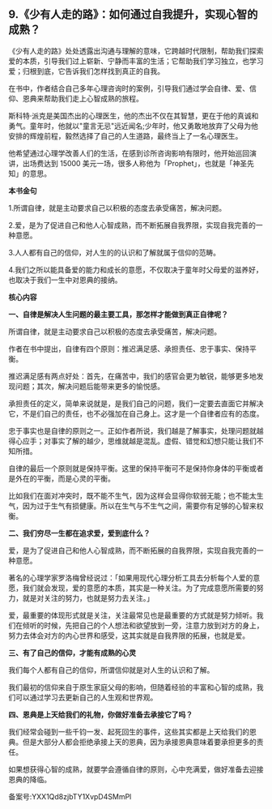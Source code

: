 ## 9.《少有人走的路》：如何通过自我提升，实现心智的成熟？
《少有人走的路》处处透露出沟通与理解的意味，它跨越时代限制，帮助我们探索爱的本质，引导我们过上崭新、宁静而丰富的生活；它帮助我们学习独立，也学习爱；归根到底，它告诉我们怎样找到真正的自我。


在书中，作者结合自己多年心理咨询时的案例，引导我们通过学会自律、爱、信仰、恩典来帮助我们走上心智成熟的旅程。


斯科特·派克是美国杰出的心理医生，他的杰出不仅在其智慧，更在于他的真诚和勇气。童年时，他就以"童言无忌"远近闻名;少年时，他又勇敢地放弃了父母为他安排的辉煌前程，毅然选择了自己的人生道路，最终当上了一名心理医生。


他希望通过心理学改善人们的生活，在感到诊所咨询影响有限时，他开始巡回演讲，出场费达到 15000 美元一场，很多人称他为「Prophet」，也就是「神圣先知」的意思。


**本书金句**


1.所谓自律，就是主动要求自己以积极的态度去承受痛苦，解决问题。


2.爱，是为了促进自己和他人心智成熟，而不断拓展自我界限，实现自我完善的一种意愿。


3.人人都有自己的信仰，对人生的的认识和了解就属于信仰的范畴。


4.我们之所以能具备爱的能力和成长的意愿，不仅取决于童年时父母爱的滋养好，也取决于我们一生中对恩典的接纳。


**核心内容**


**一、自律是解决人生问题的最主要工具，那怎样才能做到真正自律呢？**


所谓自律，就是主动要求自己以积极的态度去承受痛苦，解决问题。


作者在书中提出，自律有四个原则：推迟满足感、承担责任、忠于事实、保持平衡。


推迟满足感有两点好处：首先，在痛苦中，我们的感官会更为敏锐，能够更多地发现问题；其次，解决问题后能带来更多的愉悦感。


承担责任的定义，简单来说就是，是我们自己的问题，我们一定要去直面它并解决它，不是们自己的责任，也不必强加在自己身上。这才是一个自律者应有的态度。


忠于事实也是自律的原则之一。正如作者所说，我们越是了解事实，处理问题就越得心应手；对事实了解的越少，思维就越是混乱。虚假、错觉和幻想只能让我们不知所措。


自律的最后一个原则就是保持平衡。这里的保持平衡可不是保持你身体的平衡或者是外在的平衡，而是心灵的平衡。


比如我们在面对冲突时，既不能不生气，因为这样会显得你软弱无能；也不能太生气，因为过于生气有损健康。所以在生气与不生气之间，需要你有足够的心智来权衡。


**二、我们穷尽一生都在追求爱，爱到底什么？**


爱，是为了促进自己和他人心智成熟，而不断拓展的自我界限，实现自我完善的一种意愿。


著名的心理学家罗洛梅曾经说过：「如果用现代心理分析工具去分析每个人爱的意愿，我们就会发现，爱的意愿的本质，其实是一种关注。为了完成意愿所需要的努力，就是对关注的努力，也就是努力去关注。」


爱，最重要的体现形式就是关注，关注最常见也是最重要的方式就是努力倾听。我们在倾听的时候，先把自己的个人想法和欲望放到一旁，注意力放到对方的身上，努力去体会对方的内心世界和感受，这其实就是自我界限的拓展，也就是爱。


**三、有了自己的信仰，才能有成熟的心灵**


我们每个人都有自己的信仰，所谓信仰就是对人生的认识和了解。


我们最初的信仰来自于原生家庭父母的影响，但随着经验的丰富和心智的成熟，我们可以通过学习去更新自己的人生观和世界观。


**四、恩典是上天给我们的礼物，你做好准备去承接它了吗？**


我们经常会碰到一些千钧一发、起死回生的事件，这些其实都是上天给我们的恩典。但是大部分人都会拒绝承接上天的恩典，因为承接恩典意味着要承担更多的责任。


如果想获得心智的成熟，就要学会遵循自律的原则，心中充满爱，做好准备去迎接恩典的降临。


备案号:YXX1Qd8zjbTY1XvpD4SMmPl

